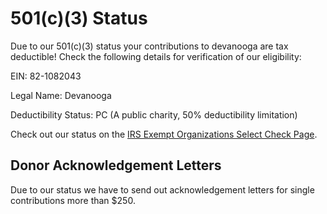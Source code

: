 # 501(c)(3) Status

Due to our 501(c)(3) status your contributions to devanooga are tax deductible! Check the following details for verification of our eligibility:

EIN: 82-1082043

Legal Name: Devanooga

Deductibility Status: PC (A public charity, 50% deductibility limitation)

Check out our status on the [IRS Exempt Organizations Select Check Page](https://www.irs.gov/charities-non-profits/exempt-organizations-select-check).

## Donor Acknowledgement Letters

Due to our status we have to send out acknowledgement letters for single contributions more than $250.
